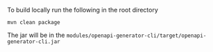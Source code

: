 To build locally run the following in the root directory
```
mvn clean package
```

The jar will be in the `modules/openapi-generator-cli/target/openapi-generator-cli.jar`
